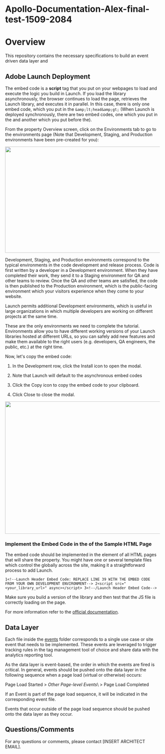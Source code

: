 # Apollo-Documentation-Alex-final-test-1509-2084

<h1 id="overview"><strong>Overview</strong></h1>
<p>This repository contains the necessary specifications to build an event driven data layer and</p>
<h2 id="adobe-launch-deployment">Adobe Launch Deployment</h2>
<p>The embed code is a <strong>script</strong> tag that you put on your webpages to load and execute the logic you build in Launch. If you load the library asynchronously, the browser continues to load the page, retrieves the Launch library, and executes it in parallel. In this case, there is only one embed code, which you put in the&nbsp;<code>&amp;amp;lt;head&amp;amp;gt;</code> (When Launch is deployed synchronously, there are two embed codes, one which you put in the and another which you put before the).</p>
<p>From the property Overview screen, click on the Environments tab to go to the environments page (Note that Development, Staging, and Production environments have been pre-created for you):</p>
<div class="rich-media-item mediaSingleView-content-wrap image-center sc-ePZHVD kLKZTy sc-bEjcJn jjvZSm" data-layout="center" data-node-type="mediaSingle"><div class="sc-bGbJRg kUjBNf"><div class="new-file-experience-wrapper sc-eeMjtc czMCpw" data-testid="media-card-view"><div class="media-file-card-view sc-bhizqx jGLuht" data-testid="media-file-card-view" data-test-media-name="https://camo.githubusercontent.com/0e5d24c8d0f0c5d640e44c1a01fe771d7cc3ab8d9439adb1b83e644455e0aaf0/68747470733a2f2f646f63732e61646f62652e636f6d2f636f6e74656e742f64616d2f68656c702f636f72652d73657276696365732d6c6561726e2e656e2f68656c702f776562736974652d696d706c656d656e746174696f6e2f696d616765732f6c61756e63682d656e7669726f6e6d656e74732e706e67" data-test-status="complete"><img class="sc-drKuOJ eHwasM" draggable="false" src="https://camo.githubusercontent.com/0e5d24c8d0f0c5d640e44c1a01fe771d7cc3ab8d9439adb1b83e644455e0aaf0/68747470733a2f2f646f63732e61646f62652e636f6d2f636f6e74656e742f64616d2f68656c702f636f72652d73657276696365732d6c6561726e2e656e2f68656c702f776562736974652d696d706c656d656e746174696f6e2f696d616765732f6c61756e63682d656e7669726f6e6d656e74732e706e67" alt="" width="746" height="345" data-testid="media-image"></div></div></div></div>
<p>Development, Staging, and Production environments correspond to the typical environments in the code development and release process. Code is first written by a developer in a Development environment. When they have completed their work, they send it to a Staging environment for QA and other teams to review. Once the QA and other teams are satisfied, the code is then published to the Production environment, which is the public-facing environment which your visitors experience when they come to your website.</p>
<p>Launch permits additional Development environments, which is useful in large organizations in which multiple developers are working on different projects at the same time.</p>
<p>These are the only environments we need to complete the tutorial. Environments allow you to have different working versions of your Launch libraries hosted at different URLs, so you can safely add new features and make them available to the right users (e.g. developers, QA engineers, the public, etc.) at the right time.</p>
<p>Now, let's copy the embed code:</p>
<ol>
<li><p>In the Development row, click the Install icon to open the modal.</p></li>
<li><p>Note that Launch will default to the asynchronous embed codes</p></li>
<li><p>Click the Copy icon to copy the embed code to your clipboard.</p></li>
<li><p>Click Close to close the modal.</p></li>
</ol>
<!-- -->
<!-- -->
<div class="rich-media-item mediaSingleView-content-wrap image-center sc-ePZHVD kLKZTy sc-bEjcJn jjvZSm" data-layout="center" data-node-type="mediaSingle"><div class="sc-bGbJRg jSORbV"><div class="new-file-experience-wrapper sc-eeMjtc TbWkh" data-testid="media-card-view"><div class="media-file-card-view sc-bhizqx jGLuht" data-testid="media-file-card-view" data-test-media-name="https://camo.githubusercontent.com/4d57db0080c5ab4e3c43ce9975524d18bb08752ab64775708670a14fd8627b77/68747470733a2f2f646f63732e61646f62652e636f6d2f636f6e74656e742f64616d2f68656c702f636f72652d73657276696365732d6c6561726e2e656e2f68656c702f776562736974652d696d706c656d656e746174696f6e2f696d616765732f6c61756e63682d636f7079496e7374616c6c436f64652e706e67" data-test-status="complete"><img class="sc-drKuOJ eHwasM" draggable="false" src="https://camo.githubusercontent.com/4d57db0080c5ab4e3c43ce9975524d18bb08752ab64775708670a14fd8627b77/68747470733a2f2f646f63732e61646f62652e636f6d2f636f6e74656e742f64616d2f68656c702f636f72652d73657276696365732d6c6561726e2e656e2f68656c702f776562736974652d696d706c656d656e746174696f6e2f696d616765732f6c61756e63682d636f7079496e7374616c6c436f64652e706e67" alt="" width="743" height="430" data-testid="media-image"></div></div></div></div>
<h3 id="implement-the-embed-code-in-the-of-the-sample-html-page">Implement the Embed Code in the of the Sample HTML Page</h3>
<p>The embed code should be implemented in the element of all HTML pages that will share the property. You might have one or several template files which control the globally across the site, making it a straightforward process to add Launch.</p>
<div class="code-block sc-cMjzQU dEWtyV"><span class="prismjs css-1xfvm4v" data-code-lang="" data-ds--code--code-block=""><code><span class="comment linenumber react-syntax-highlighter-line-number">1</span><span class="">&lt;!--Launch Header Embed Code: REPLACE LINE 39 WITH THE EMBED CODE FROM YOUR OWN DEVELOPMENT ENVIRONMENT--&gt; </span><span class="comment linenumber react-syntax-highlighter-line-number">2</span>&lt;script src="&lt;your_library_url&gt;" async&gt;&lt;/script&gt; <span class="comment linenumber react-syntax-highlighter-line-number">3</span>&lt;!--/Launch Header Embed Code--&gt; </code></span></div>
<p>Make sure you build a version of the library and then test that the JS file is correctly loading on the page.</p>
<p>For more information refer to the&nbsp;<a href="https://docs.adobe.com/content/help/en/core-services-learn/implementing-in-websites-with-launch/configure-launch/launch.html" title="https://docs.adobe.com/content/help/en/core-services-learn/implementing-in-websites-with-launch/configure-launch/launch.html">official documentation</a>.</p>
<h2 id="data-layer">Data Layer</h2>
<p>Each file inside the&nbsp;<a href="https://github.com/searchdiscovery/mohawk-flooring-dl-spec/blob/main/events" title="https://github.com/searchdiscovery/mohawk-flooring-dl-spec/blob/main/events">events</a>&nbsp;folder corresponds to a single use case or site event that needs to be implemented. These events are leveraged to trigger tracking rules in the tag management tool of choice and share data with the analytics reporting tool.</p>
<p>As the data layer is event-based, the order in which the events are fired is critical. In general, events should be pushed onto the data layer in the following sequence when a page load (virtual or otherwise) occurs:</p>
<p>Page Load Started &gt; <em>Other Page-level Events</em>\ &gt; Page Load Completed</p>
<p>If an Event is part of the page load sequence, it will be indicated in the corresponding event file.</p>
<p>Events that occur outside of the page load sequence should be pushed onto the data layer as they occur.</p>
<h2 id="questionscomments">Questions/Comments</h2>
<p>For any questions or comments, please contact&nbsp;[INSERT ARCHITECT EMAIL].</p>
